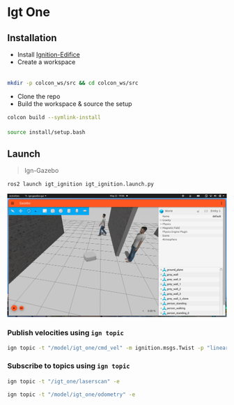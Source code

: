 # Igt One

## Installation
  * Install [Ignition-Edifice](https://ignitionrobotics.org/docs/edifice/install_ubuntu)
  * Create a workspace

```bash

mkdir -p colcon_ws/src && cd colcon_ws/src
```

  * Clone the repo
  * Build the workspace & source the setup 
 
```bash
colcon build --symlink-install

source install/setup.bash
```
## Launch

>Ign-Gazebo

```bash
ros2 launch igt_ignition igt_ignition.launch.py
```

<img src="./igt_ignition/images/igt_gazebo.png"/>


### Publish velocities using <code>ign topic</code>

```bash
ign topic -t "/model/igt_one/cmd_vel" -m ignition.msgs.Twist -p "linear: {x: 2.0}, angular: {z: 0.0}"
```

### Subscribe to topics using <code>ign topic</code>

```bash
ign topic -t "/igt_one/laserscan" -e
```
```bash
ign topic -t "/model/igt_one/odometry" -e
```
